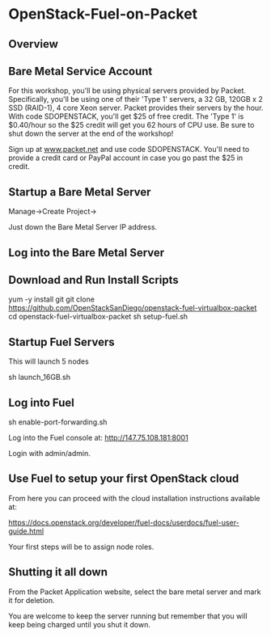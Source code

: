 # OpenStack-Fuel-on-Packet


## Overview


## Bare Metal Service Account

For this workshop, you'll be using physical servers provided by Packet. Specifically, you'll be using one of their 'Type 1' servers, a 32 GB, 120GB x 2 SSD (RAID-1), 4 core Xeon server. Packet provides their servers by the hour. With code SDOPENSTACK, you'll get $25 of free credit. The 'Type 1' is $0.40/hour so the $25 credit will get you 62 hours of CPU use. Be sure to shut down the server at the end of the workshop!

Sign up at www.packet.net and use code SDOPENSTACK. You'll need to provide a credit card or PayPal account in case you go past the $25 in credit.

## Startup a Bare Metal Server

Manage->Create Project->

Just down the Bare Metal Server IP address.

## Log into the Bare Metal Server



## Download and Run Install Scripts

yum -y install git
git clone https://github.com/OpenStackSanDiego/openstack-fuel-virtualbox-packet
cd openstack-fuel-virtualbox-packet
sh setup-fuel.sh

## Startup Fuel Servers

This will launch 5 nodes

sh launch_16GB.sh

## Log into Fuel

sh enable-port-forwarding.sh 

Log into the Fuel console at:
http://147.75.108.181:8001

Login with admin/admin.

## Use Fuel to setup your first OpenStack cloud

From here you can proceed with the cloud installation instructions available at:

https://docs.openstack.org/developer/fuel-docs/userdocs/fuel-user-guide.html

Your first steps will be to assign node roles.

## Shutting it all down

From the Packet Application website, select the bare metal server and mark it for deletion.

You are welcome to keep the server running but remember that you will keep being charged until you shut it down.

